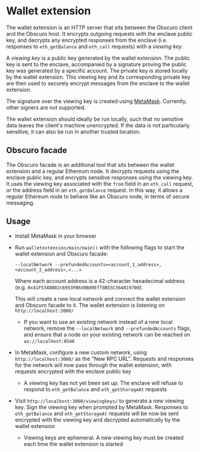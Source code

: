 # Wallet extension

The wallet extension is an HTTP server that sits between the Obscuro client and the Obscuro host. It encrypts outgoing 
requests with the enclave public key, and decrypts any encrypted responses from the enclave (i.e. responses to 
`eth_getBalance` and `eth_call` requests) with a _viewing key_.

A _viewing key_ is a public key generated by the wallet extension. The public key is sent to the enclave, accompanied 
by a signature proving the public key was generated by a specific account. The private key is stored locally by the 
wallet extension. This viewing key and its corresponding private key are then used to securely encrypt messages from 
the enclave to the wallet extension.

The signature over the viewing key is created using [MetaMask](https://metamask.io/). Currently, other signers are not 
supported.

The wallet extension should ideally be run locally, such that no sensitive data leaves the client's machine 
unencrypted. If the data is not particularly sensitive, it can also be run in another trusted location.

## Obscuro facade

The Obscuro facade is an additional tool that sits between the wallet extension and a regular Ethereum node. It 
decrypts requests using the enclave public key, and encrypts sensitive responses using the viewing key. It uses the 
viewing key associated with the `from` field in an `eth_call` request, or the address field in an `eth_getBalance` 
request. In this way, it allows a regular Ethereum node to behave like an Obscuro node, in terms of secure messaging.

## Usage

* Install MetaMask in your browser

* Run `walletextension/main/main()` with the following flags to start the wallet extension and Obscuro facade:

  ```--localNetwork --prefundedAccounts=<account_1_address>,<account_2_address>,<...>```

  Where each account address is a 42-character hexadecimal address (e.g. `0x41F534DB02c6953FB6d9Bd9Eff8B55C364819700`).

  This will create a new local network and connect the wallet extension and Obscuro facade to it. The wallet extension 
  is listening on `http://localhost:3000/`

  * If you want to use an existing network instead of a new local network, remove the `--localNetwork` and 
    `--prefundedAccounts` flags, and ensure that a node on your existing network can be reached on `ws://localhost:8546`

* In MetaMask, configure a new custom network, using `http://localhost:3000/` as the "New RPC URL". Requests and 
  responses for the network will now pass through the wallet extension, with requests encrypted with the enclave 
  public key

    * A viewing key has not yet been set up. The enclave will refuse to respond to `eth_getBalance` and 
        `eth_getStorageAt` requests

* Visit `http://localhost:3000/viewingkeys/` to generate a new viewing key. Sign the viewing key when prompted by 
  MetaMask. Responses to `eth_getBalance` and `eth_getStorageAt` requests will be now be sent encrypted with the 
  viewing key and decrypted automatically by the wallet extension

    * Viewing keys are ephemeral. A new viewing key must be created each time the wallet extension is started
